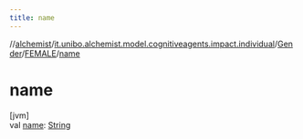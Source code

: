 ```yaml
---
title: name
---
```

//[alchemist](../../../../index.html)/[it.unibo.alchemist.model.cognitiveagents.impact.individual](../../index.html)/[Gender](../index.html)/[FEMALE](index.html)/[name](name.html)



# name



[jvm]\
val [name](name.html): [String](https://kotlinlang.org/api/latest/jvm/stdlib/kotlin/-string/index.html)




